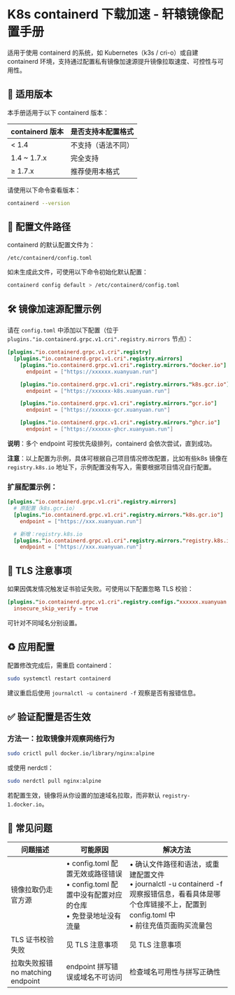 # K8s containerd 下载加速 - 轩辕镜像配置手册

适用于使用 containerd 的系统，如 Kubernetes（k3s / cri-o）或自建 containerd 环境，支持通过配置私有镜像加速源提升镜像拉取速度、可控性与可用性。

## 📌 适用版本

本手册适用于以下 containerd 版本：

| containerd 版本 | 是否支持本配置格式 |
|----------------|-------------------|
| < 1.4 | 不支持（语法不同） |
| 1.4 ~ 1.7.x | 完全支持 |
| ≥ 1.7.x | 推荐使用本格式 |

请使用以下命令查看版本：

```bash
containerd --version
```

## 📁 配置文件路径

containerd 的默认配置文件为：

```
/etc/containerd/config.toml
```

如未生成此文件，可使用以下命令初始化默认配置：

```bash
containerd config default > /etc/containerd/config.toml
```

## 🛠 镜像加速源配置示例

请在 `config.toml` 中添加以下配置（位于 `plugins."io.containerd.grpc.v1.cri".registry.mirrors` 节点）：

```toml
[plugins."io.containerd.grpc.v1.cri".registry]
  [plugins."io.containerd.grpc.v1.cri".registry.mirrors]
    [plugins."io.containerd.grpc.v1.cri".registry.mirrors."docker.io"]
      endpoint = ["https://xxxxxx.xuanyuan.run"]

    [plugins."io.containerd.grpc.v1.cri".registry.mirrors."k8s.gcr.io"]
      endpoint = ["https://xxxxxx-k8s.xuanyuan.run"]

    [plugins."io.containerd.grpc.v1.cri".registry.mirrors."gcr.io"]
      endpoint = ["https://xxxxxx-gcr.xuanyuan.run"]

    [plugins."io.containerd.grpc.v1.cri".registry.mirrors."ghcr.io"]
      endpoint = ["https://xxxxxx-ghcr.xuanyuan.run"]
```

**说明**：多个 endpoint 可按优先级排列，containerd 会依次尝试，直到成功。

**注意**：以上配置为示例，具体可根据自己项目情况修改配置，比如有些k8s 镜像在 `registry.k8s.io` 地址下，示例配置没有写入，需要根据项目情况自行配置。

### 扩展配置示例：

```toml
[plugins."io.containerd.grpc.v1.cri".registry.mirrors]
  # 原配置（k8s.gcr.io）
  [plugins."io.containerd.grpc.v1.cri".registry.mirrors."k8s.gcr.io"]
    endpoint = ["https://xxx.xuanyuan.run"]

  # 新增：registry.k8s.io
  [plugins."io.containerd.grpc.v1.cri".registry.mirrors."registry.k8s.io"]
    endpoint = ["https://xxx.xuanyuan.run"]
```

## 🔐 TLS 注意事项

如果因偶发情况触发证书验证失败。可使用以下配置忽略 TLS 校验：

```toml
[plugins."io.containerd.grpc.v1.cri".registry.configs."xxxxxx.xuanyuan.run".tls]
  insecure_skip_verify = true
```

可针对不同域名分别设置。

## ♻️ 应用配置

配置修改完成后，需重启 containerd：

```bash
sudo systemctl restart containerd
```

建议重启后使用 `journalctl -u containerd -f` 观察是否有报错信息。

## ✅ 验证配置是否生效

### 方法一：拉取镜像并观察网络行为

```bash
sudo crictl pull docker.io/library/nginx:alpine
```

或使用 nerdctl：

```bash
sudo nerdctl pull nginx:alpine
```

若配置生效，镜像将从你设置的加速域名拉取，而非默认 `registry-1.docker.io`。

## 📝 常见问题

| 问题描述 | 可能原因 | 解决方法 |
|---------|---------|---------|
| 镜像拉取仍走官方源 | • config.toml 配置无效或路径错误<br>• config.toml 配置中没有配置对应的仓库<br>• 免登录地址没有流量 | • 确认文件路径和语法，或重建配置文件<br>• journalctl -u containerd -f 观察报错信息，看看具体是哪个仓库链接不上，配置到 config.toml 中<br>• 前往充值页面购买流量包 |
| TLS 证书校验失败 | 见 TLS 注意事项 | 见 TLS 注意事项 |
| 拉取失败报错 no matching endpoint | endpoint 拼写错误或域名不可访问 | 检查域名可用性与拼写正确性 |
